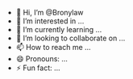 - 👋 Hi, I’m @Bronylaw
- 👀 I’m interested in ...
- 🌱 I’m currently learning ...
- 💞️ I’m looking to collaborate on ...
- 📫 How to reach me ...
- 😄 Pronouns: ...
- ⚡ Fun fact: ...

<!---
Bronylaw/Bronylaw is a ✨ special ✨ repository because its `README.md` (this file) appears on your GitHub profile.
You can click the Preview link to take a look at your changes.
--->
